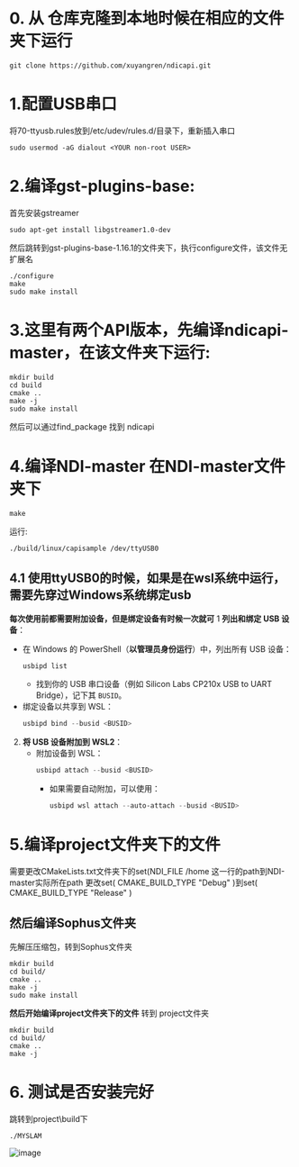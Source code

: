 # 0. 从 仓库克隆到本地时候在相应的文件夹下运行 
```shell
git clone https://github.com/xuyangren/ndicapi.git
```
# 1.配置USB串口
将70-ttyusb.rules放到/etc/udev/rules.d/目录下，重新插入串口
```shell
sudo usermod -aG dialout <YOUR non-root USER>
```


# 2.编译gst-plugins-base:
首先安装gstreamer
```sehll
sudo apt-get install libgstreamer1.0-dev
```
然后跳转到gst-plugins-base-1.16.1的文件夹下，执行configure文件，该文件无扩展名
```sehll
./configure
make
sudo make install
```

# 3.这里有两个API版本，先编译ndicapi-master，在该文件夹下运行:
```sehll
mkdir build
cd build
cmake ..
make -j  
sudo make install
```
然后可以通过find_package 找到 ndicapi

# 4.编译NDI-master  在NDI-master文件夹下
```sehll
make
```
运行:
```sehll
./build/linux/capisample /dev/ttyUSB0 
```
## 4.1 使用ttyUSB0的时候，如果是在wsl系统中运行，需要先穿过Windows系统绑定usb
**每次使用前都需要附加设备，但是绑定设备有时候一次就可**
1 **列出和绑定 USB 设备**：
   - 在 Windows 的 PowerShell（**以管理员身份运行**）中，列出所有 USB 设备：
     ```powershell
     usbipd list
     ```
     - 找到你的 USB 串口设备（例如 Silicon Labs CP210x USB to UART Bridge），记下其 `BUSID`。
   - 绑定设备以共享到 WSL：
     ```powershell
     usbipd bind --busid <BUSID>
     
     ```

2. **将 USB 设备附加到 WSL2**：
   - 附加设备到 WSL：
     ```powershell
     usbipd attach --busid <BUSID>
     ```
     - 如果需要自动附加，可以使用：
       ```powershell
       usbipd wsl attach --auto-attach --busid <BUSID>
       ```
# 5.编译project文件夹下的文件 
需要更改CMakeLists.txt文件夹下的set(NDI_FILE /home  这一行的path到NDI-master实际所在path
更改set( CMAKE_BUILD_TYPE "Debug" )到set( CMAKE_BUILD_TYPE "Release" )
## 然后编译Sophus文件夹
先解压压缩包，转到Sophus文件夹
 ``` shell
mkdir build
cd build/
cmake ..
make -j
sudo make install
```
**然后开始编译project文件夹下的文件** 转到 project文件夹
 ``` shell
mkdir build
cd build/
cmake ..
make -j
```
# 6. 测试是否安装完好
跳转到project\build下
 ``` shell
./MYSLAM
```

![image](https://github.com/user-attachments/assets/19b66a9f-b2ab-41e2-9783-0149d843b229)



 
